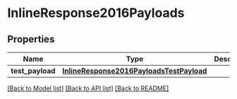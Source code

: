 # InlineResponse2016Payloads

## Properties
Name | Type | Description | Notes
------------ | ------------- | ------------- | -------------
**test_payload** | [**InlineResponse2016PayloadsTestPayload**](InlineResponse2016PayloadsTestPayload.md) |  | [optional] 

[[Back to Model list]](../README.md#documentation-for-models) [[Back to API list]](../README.md#documentation-for-api-endpoints) [[Back to README]](../README.md)


